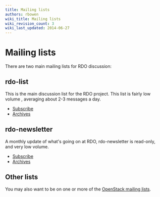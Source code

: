 ```yaml
---
title: Mailing lists
authors: rbowen
wiki_title: Mailing lists
wiki_revision_count: 3
wiki_last_updated: 2014-06-27
---
```


# Mailing lists

There are two main mailing lists for RDO discussion:

## rdo-list

This is the main discussion list for the RDO project. This list is fairly low volume , averaging about 2-3 messages a day.

*   [Subscribe](http://www.redhat.com/mailman/listinfo/rdo-list)
*   [Archives](https://www.redhat.com/archives/rdo-list/)

## rdo-newsletter

A monthly update of what's going on at RDO, rdo-newsletter is read-only, and very low volume.

*   [Subscribe](http://www.redhat.com/mailman/listinfo/rdo-newsletter)
*   [Archives](https://www.redhat.com/archives/rdo-newsletter/)

## Other lists

You may also want to be on one or more of the [OpenStack mailing lists](https://wiki.openstack.org/wiki/Mailing_Lists).
